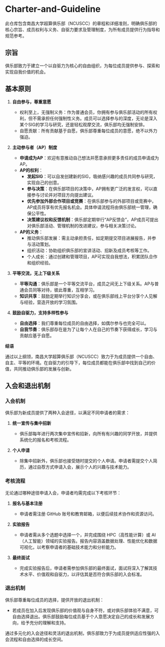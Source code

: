 # Charter-and-Guideline

此仓库包含南昌大学超算俱乐部（NCUSCC）的章程和详细准则，明确俱乐部的核心宗旨、成员权利与义务、自驱力要求及管理制度，为所有成员提供行为指导和规范参考。

## **宗旨**

俱乐部致力于建立一个以自驱力为核心的自由组织，为每位成员提供参与、探索和实现自我价值的机会。

## **基本原则**

1. **自由参与，尊重意愿**
   - 权利至上，无强制义务：作为普通会员，你拥有参与俱乐部活动的所有权利，但不需承担任何强制性义务。成员可以选择参与的深度，无论是深入某个SIG的学习与研究，还是轻松观摩交流，俱乐部均无强制安排。
   - 自愿贡献：所有贡献基于自愿，俱乐部尊重每位成员的意愿，绝不以外力强迫。

2. **主动参与者（AP）制度**
   - **申请成为AP**：欢迎有意推动自己想法并愿意承担更多责任的成员申请成为AP。
   - **AP的权利**：
     - **发起SIG**：可以自发创建新的SIG，吸纳感兴趣的成员共同参与研究，实现自己的创意。
     - **参与决策**：在俱乐部项目的决策中，AP拥有更广泛的发言权，可以直接参与讨论并对项目方向提出建议。
     - **优先参加外部合作项目或竞赛**：在俱乐部参与的外部项目或竞赛中，AP成员将享有优先报名机会。具体申请流程将由俱乐部统一管理，确保公平性。
     - **决策建议权和反馈机制**：俱乐部定期举行“AP反馈会”，AP成员可提出对俱乐部活动、管理机制的改进建议，参与相关决策讨论。
   - **AP的义务**：
     - 推动俱乐部发展：需主动承担责任，如定期提交项目进展报告，并参与活动策划。
     - 组织活动：协助组织俱乐部的宣讲活动、招新及成员考核等工作。
     - 个人成长：通过创建和管理项目，AP可实现自我想法，积累团队合作和组织经验。

3. **平等交流，无上下级关系**
   - **平等沟通**：俱乐部是一个平等交流平台，成员之间无上下级关系。AP与普通会员同等对待，彼此尊重，互相学习。
   - **知识共享**：鼓励定期举行知识分享会，或在俱乐部线上平台分享个人见解与经验，营造开放的学习氛围。

4. **鼓励自驱力，支持多样性参与**
   - **自由选择**：我们尊重每位成员的自由选择，如偶尔参与也完全可以。
   - **自我节奏**：俱乐部存在是为了让每个人在自己的节奏下获得成长，学习与贡献应基于自愿。

**结语**

通过以上纲领，南昌大学超算俱乐部（NCUSCC）致力于为成员提供一个自由、自主、平等的环境。在自驱力的引导下，每位成员都能在俱乐部中找到自己的价值，共同推动俱乐部的发展与创新。

## **入会和退出机制**

### 入会机制

俱乐部为新成员提供了两种入会途径，以满足不同申请者的需求：

1. **统一宣传与集中招新**
   - 俱乐部每年进行两次集中宣传和招新，向所有有兴趣的同学开放，并提供系统化的报名和考核流程。

2. **个人申请**
   - 除集中招新外，俱乐部也接受随时提交的个人申请。申请者需提交个人简历，通过自荐方式申请入会，展示个人的兴趣与技术能力。

### 考核流程

无论通过哪种途径申请入会，申请者均需完成以下考核环节：

1. **报名与基本注册**
   - 申请者需注册 GitHub 账号和教育邮箱，以便后续技术协作和资源访问。

2. **实验报告**
   - 申请者需从多个选题中选择一个，并完成围绕 HPC（高性能计算）或 AI（人工智能）领域的实验报告。报告内容涵盖数据处理、性能优化和数据可视化，以考察申请者的基础技术能力和分析能力。

3. **最终面试**
   - 完成实验报告后，申请者需参加俱乐部的最终面试，面试将深入了解其技术水平、价值观和自驱力，以评估其是否符合俱乐部的入会标准。

### 退出机制

俱乐部尊重每位成员的选择，提供开放的退出机制：

- 若成员在加入后发现俱乐部的价值观与自身不符，或对俱乐部体验不满意，可自由选择退出。俱乐部鼓励每位成员基于个人意愿决定自己的成长和发展方向，给予充分的理解和支持。

通过多元化的入会途径和灵活的退出机制，俱乐部致力于为成员提供适应性强的入会流程和自由选择的成长空间。


